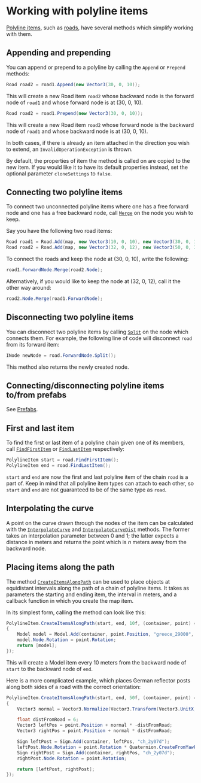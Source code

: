 # Working with polyline items

[Polyline items](xref:TruckLib.ScsMap.PolylineItem), such as [roads](xref:TruckLib.ScsMap.Road), have several methods which simplify working with them.

## Appending and prepending
You can append or prepend to a polyline by calling the `Append` or `Prepend` methods:

```cs
Road road2 = road1.Append(new Vector3(30, 0, 10));
```

This will create a new Road item `road2` whose backward node is the forward node of `road1` and whose forward node is at (30, 0, 10).

```cs
Road road2 = road1.Prepend(new Vector3(30, 0, 10));
```

This will create a new Road item `road2` whose forward node is the backward node of `road1` and whose backward node is at (30, 0, 10).

In both cases, if there is already an item attached in the direction you wish to extend, an `InvalidOperationException` is thrown.

By default, the properties of item the method is called on are copied to the new item. If you would like it to have its default
properties instead, set the optional parameter `cloneSettings` to `false`.

## Connecting two polyline items
To connect two unconnected polyline items where one has a free forward node and one has a free backward node, call
[`Merge`](xref:TruckLib.ScsMap.Node.Merge*) on the node you wish to keep.

Say you have the following two road items:
```cs
Road road1 = Road.Add(map, new Vector3(10, 0, 10), new Vector3(30, 0, 10), "ger1");
Road road2 = Road.Add(map, new Vector3(32, 0, 12), new Vector3(50, 0, 30), "ger1");
```

To connect the roads and keep the node at (30, 0, 10), write the following:

```cs
road1.ForwardNode.Merge(road2.Node);
```

Alternatively, if you would like to keep the node at (32, 0, 12), call it  the other way around:
```cs
road2.Node.Merge(road1.ForwardNode);
```

## Disconnecting two polyline items
You can disconnect two polyline items by calling [`Split`](xref:TruckLib.ScsMap.Node.Split*) on the node
which connects them. For example, the following line of code will disconnect `road` from its forward item:

```cs
INode newNode = road.ForwardNode.Split();
```

This method also returns the newly created node.

## Connecting/disconnecting polyline items to/from prefabs
See [Prefabs](~/docs/TruckLib.ScsMap/prefabs.md).

## First and last item
To find the first or last item of a polyline chain given one of its members, call [`FindFirstItem`](xref:TruckLib.ScsMap.PolylineItem.FindFirstItem*)
or [`FindLastItem`](xref:TruckLib.ScsMap.PolylineItem.FindLastItem*) respectively:

```cs
PolylineItem start = road.FindFirstItem();
PolylineItem end = road.FindLastItem();
```

`start` and `end` are now the first and last polyline item of the chain `road` is a part of. Keep in mind that all polyline item types
can attach to each other, so `start` and `end` are not guaranteed to be of the same type as `road`.

## Interpolating the curve
A point on the curve drawn through the nodes of the item can be calculated with the [`InterpolateCurve`](xref:TruckLib.ScsMap.PolylineItem.InterpolateCurve*)
and [`InterpolateCurveDist`](xref:TruckLib.ScsMap.PolylineItem.InterpolateCurveDist*) methods. The former takes an interpolation parameter
between 0 and 1; the latter expects a distance in meters and returns the point which is _n_ meters away from the backward node.

## Placing items along the path
The method [`CreateItemsAlongPath`](xref:TruckLib.ScsMap.PolylineItem.CreateItemsAlongPath*) can be used to place objects at equidistant
intervals along the path of a chain of polyline items. It takes as parameters the starting and ending item, the interval in meters,
and a callback function in which you create the map item.

In its simplest form, calling the method can look like this:

```cs
PolylineItem.CreateItemsAlongPath(start, end, 10f, (container, point) =>
{
    Model model = Model.Add(container, point.Position, "greece_29000", "var1", "default");
    model.Node.Rotation = point.Rotation;
    return [model];
});
```

This will create a Model item every 10 meters from the backward node of `start` to the backward node of `end`.

Here is a more complicated example, which places German reflector posts along both sides of a road with
the correct orientation:

```cs
PolylineItem.CreateItemsAlongPath(start, end, 50f, (container, point) =>
{
    Vector3 normal = Vector3.Normalize(Vector3.Transform(Vector3.UnitX, point.Rotation));

    float distFromRoad = 6;
    Vector3 leftPos = point.Position + normal * -distFromRoad;
    Vector3 rightPos = point.Position + normal * distFromRoad;

    Sign leftPost = Sign.Add(container, leftPos, "ch_2y07d");
    leftPost.Node.Rotation = point.Rotation * Quaternion.CreateFromYawPitchRoll((float)Math.PI, 0, 0);
    Sign rightPost = Sign.Add(container, rightPos, "ch_2y07d");
    rightPost.Node.Rotation = point.Rotation;

    return [leftPost, rightPost];
});
```
